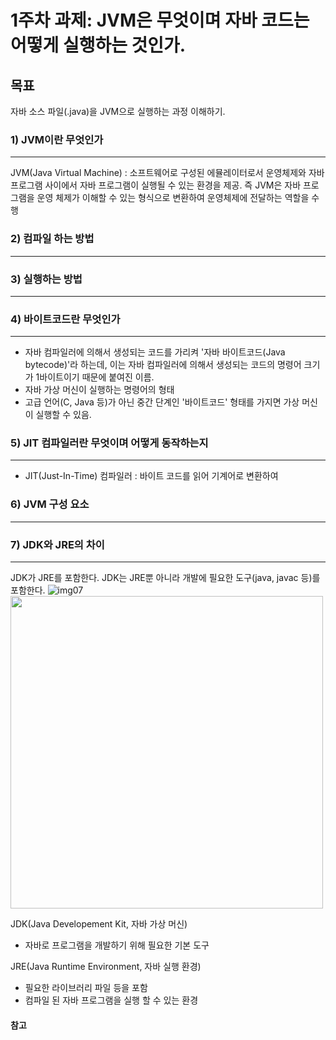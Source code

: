 # 1주차 과제: JVM은 무엇이며 자바 코드는 어떻게 실행하는 것인가. #

## 목표 ##
자바 소스 파일(.java)을 JVM으로 실행하는 과정 이해하기.



### 1) JVM이란 무엇인가 ###
---
JVM(Java Virtual Machine) : 소프트웨어로 구성된 에뮬레이터로서 운영체제와 자바 프로그램 사이에서 자바 프로그램이 실행될 수 있는 환경을 제공. 즉 JVM은 자바 프로그램을 운영 체제가 이해할 수 있는 형식으로 변환하여 운영체제에 전달하는 역할을 수행


### 2) 컴파일 하는 방법 ###
---


### 3) 실행하는 방법 ###
---


### 4) 바이트코드란 무엇인가 ###
---
* 자바 컴파일러에 의해서 생성되는 코드를 가리켜 '자바 바이트코드(Java bytecode)'라 하는데, 이는 자바 컴파일러에 의해서 생성되는 코드의 명령어 크기가 1바이트이기 때문에 붙여진 이름.
* 자바 가상 머신이 실행하는 명령어의 형태
* 고급 언어(C, Java 등)가 아닌 중간 단계인 '바이트코드' 형태를 가지면 가상 머신이 실행할 수 있음.



### 5) JIT 컴파일러란 무엇이며 어떻게 동작하는지 ###
---
* JIT(Just-In-Time) 컴파일러 : 바이트 코드를 읽어 기계어로 변환하여 


### 6) JVM 구성 요소 ###
---

### 7) JDK와 JRE의 차이 ###
---
JDK가 JRE를 포함한다. JDK는 JRE뿐 아니라 개발에 필요한 도구(java, javac 등)를 포함한다.
![img07](./image07.jpg)
<img src="./image07.jpg" width="500">

JDK(Java Developement Kit, 자바 가상 머신)
* 자바로 프로그램을 개발하기 위해 필요한 기본 도구

JRE(Java Runtime Environment, 자바 실행 환경)
* 필요한 라이브러리 파일 등을 포함
* 컴파일 된 자바 프로그램을 실행 할 수 있는 환경


#### 참고 ####